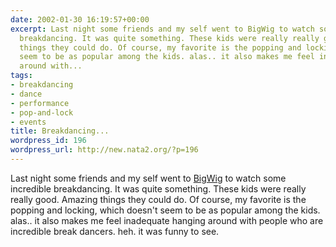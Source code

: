```yaml
---
date: 2002-01-30 16:19:57+00:00
excerpt: Last night some friends and my self went to BigWig to watch some incredible
  breakdancing. It was quite something. These kids were really really good. Amazing
  things they could do. Of course, my favorite is the popping and locking, which doesn't
  seem to be as popular among the kids. alas.. it also makes me feel inadequate hanging
  around with...
tags:
- breakdancing
- dance
- performance
- pop-and-lock
- events
title: Breakdancing...
wordpress_id: 196
wordpress_url: http://new.nata2.org/?p=196
---
```


Last night some friends and my self went to <a href="http://illmeasures.com/events/outlet.html">BigWig</a> to watch some incredible breakdancing. It was quite something. These kids were really really good. Amazing things they could do. Of course, my favorite is the popping and locking, which doesn't seem to be as popular among the kids. alas.. it also makes me feel inadequate hanging around with people who are incredible break dancers. heh. it was funny to see.